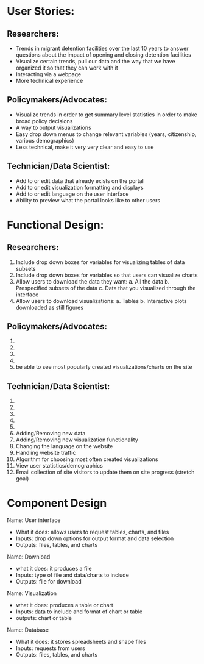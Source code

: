 # User Stories:

## Researchers:
- Trends in migrant detention facilities over the last 10 years to answer questions about the impact of opening and closing detention facilities
- Visualize certain trends, pull our data and the way that we have organized it so that they can work with it
- Interacting via a webpage 
- More technical experience

## Policymakers/Advocates:
- Visualize trends in order to get summary level statistics in order to make broad policy decisions
- A way to output visualizations
- Easy drop down menus to change relevant variables (years, citizenship, various demographics)
- Less technical, make it very very clear and easy to use


## Technician/Data Scientist:
- Add to or edit data that already exists on the portal
- Add to or edit visualization formatting and displays
- Add to or edit language on the user interface
- Ability to preview what the portal looks like to other users

# Functional Design: 

## Researchers:

1. Include drop down boxes for variables for visualizing tables of data subsets
2. Include drop down boxes for variables so that users can visualize charts
3. Allow users to download the data they want:
  a. All the data
  b. Prespecified subsets of the data
  c. Data that you visualized through the interface
4. Allow users to download visualizations:
  a. Tables
  b. Interactive plots downloaded as still figures

## Policymakers/Advocates:
1. 
2. 
3.
4. 
5. be able to see most popularly created visualizations/charts on the site 


## Technician/Data Scientist:
1.
2.
3.
4.
5. 
6. Adding/Removing new data
7. Adding/Removing new visualization functionality
8. Changing the language on the website
9. Handling website traffic
10. Algorithm for choosing most often created visualizations
11. View user statistics/demographics
12. Email collection of site visitors to update them on site progress (stretch goal)

# Component Design

Name: User interface
- What it does: allows users to request tables, charts, and files 
- Inputs: drop down options for output format and data selection 
- Outputs: files, tables, and charts 

Name: Download
- what it does: it produces a file
- Inputs: type of file and data/charts to include
- Outputs: file for download

Name: Visualization
- what it does: produces a table or chart
- Inputs: data to include and format of chart or table
- outputs: chart or table

Name: Database 
- What it does: it stores spreadsheets and shape files 
- Inputs: requests from users 
- Outputs: files, tables, and charts 
